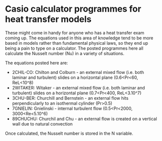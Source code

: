 # Casio calculator programmes for heat transfer models
These might come in handy for anyone who has a heat transfer exam coming up. The equations used in this area of knowledge tend to be more based in models rather than fundamental physical laws, so they end up being a pain to type on a calculator. The posted programmes here all calculate the Nusselt number (Nu) in a variety of situations.

The equations posted here are:
- 2CHIL-CO: Chilton and Colburn - an external mixed flow (i.e. both laminar and turbulent) slides on a horizontal plane (0.6<Pr<60, ReL<10^8)
- 2WITAKER: Witaker - an external mixed flow (i.e. both laminar and turbulent) slides on a horizontal plane (0.7<Pr<400, ReL<3.10^7)
- 3CHU-BER: Churchill and Bernstein - an external flow hits perpendicularly to an isothermal cylinder (Pr>0.5)
- 7GNIELIN: Gnielinski - internal turbulent flow (0.5<Pr<2000, 3000<Re<5.10^6)
- 89CHUCHU: Churchil and Chu - an external flow is created on a vertical wall due to natural convection

Once calculated, the Nusselt number is stored in the N variable.
